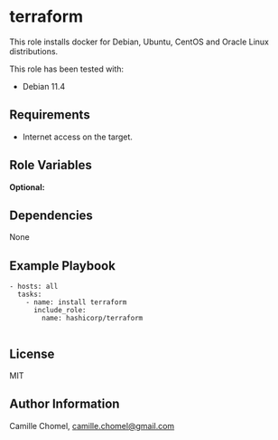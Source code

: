 terraform
=========

This role installs docker for Debian, Ubuntu, CentOS and Oracle Linux distributions.

This role has been tested with:

- Debian 11.4

Requirements
------------

- Internet access on the target.

Role Variables
--------------

**Optional:**


Dependencies
------------

None

Example Playbook
----------------

```
- hosts: all
  tasks:
    - name: install terraform
      include_role: 
        name: hashicorp/terraform
      
```

License
-------

MIT

Author Information
------------------

Camille Chomel, camille.chomel@gmail.com
